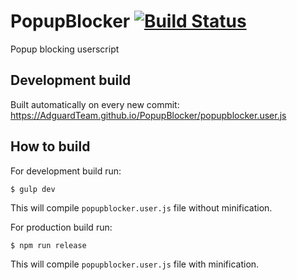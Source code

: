 # PopupBlocker [![Build Status](https://travis-ci.org/AdguardTeam/PopupBlocker.svg?branch=master)](https://travis-ci.org/AdguardTeam/PopupBlocker)
Popup blocking userscript

## Development build

Built automatically on every new commit:
https://AdguardTeam.github.io/PopupBlocker/popupblocker.user.js

## How to build

For development build run:

    $ gulp dev

This will compile `popupblocker.user.js` file without minification.

For production build run:

    $ npm run release

This will compile `popupblocker.user.js` file with minification.
